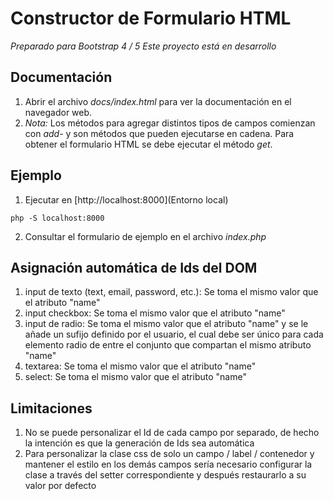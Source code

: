 # Constructor de Formulario HTML
*Preparado para Bootstrap 4 / 5*
*Este proyecto está en desarrollo*

## Documentación

1. Abrir el archivo *docs/index.html* para ver la documentación en el navegador web.
2. *Nota:* Los métodos para agregar distintos tipos de campos comienzan con *add*- y son métodos que pueden ejecutarse en cadena. Para obtener el formulario HTML se debe ejecutar el método *get*.

## Ejemplo
1. Ejecutar en [http://localhost:8000](Entorno local)
```
php -S localhost:8000
```
2. Consultar el formulario de ejemplo en el archivo *index.php*

## Asignación automática de Ids del DOM

1. input de texto (text, email, password, etc.): Se toma el mismo valor que el atributo "name"
2. input checkbox: Se toma el mismo valor que el atributo "name"
3. input de radio: Se toma el mismo valor que el atributo "name" y se le añade un sufijo definido por el usuario, el cual debe ser único para cada elemento radio de entre el conjunto que compartan el mismo atributo "name"
4. textarea: Se toma el mismo valor que el atributo "name"
5. select: Se toma el mismo valor que el atributo "name"

## Limitaciones

1. No se puede personalizar el Id de cada campo por separado, de hecho la intención es que la generación de Ids sea automática
2. Para personalizar la clase css de solo un campo / label / contenedor y mantener el estilo en los demás campos sería necesario configurar la clase a través del setter correspondiente y después restaurarlo a su valor por defecto